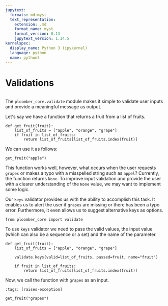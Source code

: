 ```yaml
---
jupytext:
  formats: md:myst
  text_representation:
    extension: .md
    format_name: myst
    format_version: 0.13
    jupytext_version: 1.14.5
kernelspec:
  display_name: Python 3 (ipykernel)
  language: python
  name: python3
---
```


# Validations

```{versionadded} 0.2.6
```

The `ploomber_core.validate` module makes it simple to validate user inputs and provide a meaningful message as output.

Let's say we have a function that returns a fruit from a list of fruits.

```{code-cell} ipython3
def get_fruit(fruit):
    list_of_fruits = ["apple", "orange", "grape"]
    if fruit in list_of_fruits:
        return list_of_fruits[list_of_fruits.index(fruit)]
```

We can use it as follows:

```{code-cell} ipython3
get_fruit("apple")
```

This function works well, however, what occurs when the user requests `grapes` or makes a typo with a misspelled string such as `appel`? 
Currently, the function returns `None`. To improve input validation and provide the user with a clearer understanding of the `None` value, we may want to implement some logic.

Our `keys` validator provides us with the ability to accomplish this task. It enables us to alert the user if `grapes` are missing or there has been a typo error. Furthermore, it even allows us to suggest alternative keys as options.

```{code-cell} ipython3
from ploomber_core import validate
```

To use `keys` validator we need to pass the valid values, the input value (which can also be a sequence or a set) and the name of the parameter.

```{code-cell} ipython3
def get_fruit(fruit):
    list_of_fruits = ["apple", "orange", "grape"]

    validate.keys(valid=list_of_fruits, passed=fruit, name="fruit")

    if fruit in list_of_fruits:
        return list_of_fruits[list_of_fruits.index(fruit)]
```

Now, we call the function with `grapes` as an input.

```{code-cell} ipython3
:tags: [raises-exception]

get_fruit("grapes")
```
